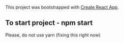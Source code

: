 This project was bootstrapped with [Create React App](https://github.com/facebook/create-react-app).

## To start project - npm start

Please, do not use yarn (fixing this right now)
